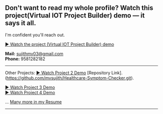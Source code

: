 ## Don't want to read my whole profile? Watch this project(Virtual IOT Project Builder) demo — it says it all.  
I'm confident you'll reach out.

[▶️ Watch the project (Virtual IOT Project Builder) demo](https://drive.google.com/file/d/162m6pDLcxppCMlKhKrVyb56NzvyYrSw_/view?usp=sharing)

**Mail:** sujithmv03@gmail.com  
**Phone:** 9581282182

---
Other Projects:
[▶️ Watch Project 2 Demo](https://drive.google.com/file/d/1VboURzWNDOlasm5j70r1lI4vcRrwbjwX/view?usp=drive_link)  [Repository Link].(https://github.com/mvsujith/Healthcare-Symptom-Checker.git).

[▶️ Watch Project 3 Demo](https://drive.google.com/file/d/1msfIi2HfVQiPFAci3D7jlZ7SjaetBXaX/view?usp=sharing)  
[▶️ Watch Project 4 Demo](https://drive.google.com/file/d/1WO9ZerPKHYUw0ZVNwi0Xzo49mNFSlaSy/view?usp=sharing)

... [Many more in my Resume](https://drive.google.com/file/d/1eTIqxkfOIWFa3i_H8CW2bAKvs0i1lWiq/view?usp=drive_link)

---
